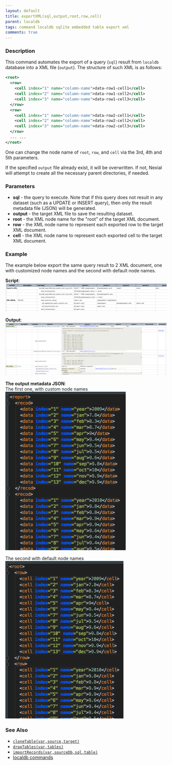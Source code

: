 ```yaml
---
layout: default
title: exportXML(sql,output,root,row,cell)
parent: localdb
tags: command localdb sqlite embedded table export xml
comments: true
---
```



### Description
This command automates the export of a query (`sql`) result from `localdb` database into a XML file (`output`). The
structure of such XML is as follows:
```xml
<root>
  <row>
    <cell index="1" name="column-name">data-row1-cell1</cell>
    <cell index="2" name="column-name">data-row1-cell2</cell>
    <cell index="3" name="column-name">data-row1-cell3</cell>
  </row>
  <row>
    <cell index="1" name="column-name">data-row2-cell1</cell>
    <cell index="2" name="column-name">data-row2-cell2</cell>
    <cell index="3" name="column-name">data-row2-cell3</cell>
  </row>
  ... ...
</root>
```

One can change the node name of `root`, `row`, and `cell` via the 3rd, 4th and 5th parameters.

If the specified `output` file already exist, it will be overwritten. If not, Nexial will attempt to create all the 
necessary parent directories, if needed.


### Parameters
- **sql** - the query to execute. Note that if this query does not result in any dataset (such as a UPDATE or 
  INSERT query), then only the result metadata file (JSON) will be generated.
- **output** - the target XML file to save the resulting dataset.
- **root** - the XML node name for the "root" of the target XML document.
- **row** - the XML node name to represent each exported row to the target XML document.
- **cell** - the XML node name to represent each exported cell to the target XML document.


### Example
The example below export the same query result to 2 XML document, one with customized node names and the second with 
default node names.

**Script**:<br/>
![](image/exportXML_01.png)

**Output**:<br/>
![](image/exportXML_02.png)

**The output metadata JSON**:<br/>
The first one, with custom node names<br/>
![](image/exportXML_03.png)

The second with default node names<br/>
![](image/exportXML_04.png)


### See Also
- [`cloneTable(var,source,target)`](cloneTable(var,source,target))
- [`dropTables(var,tables)`](dropTables(var,tables))
- [`importRecords(var,sourceDb,sql,table)`](importRecords(var,sourceDb,sql,table))
- [localdb commands](index#available-commands)